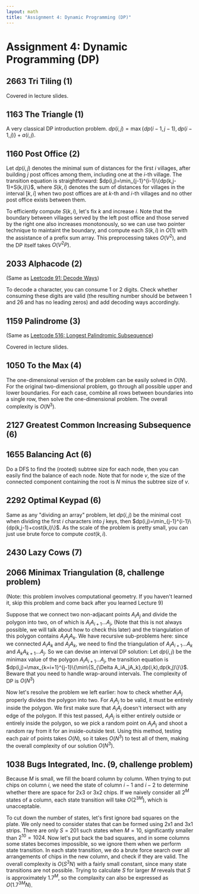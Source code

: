 ```yaml
---
layout: math
title: "Assignment 4: Dynamic Programming (DP)"
---
```


# Assignment 4: Dynamic Programming (DP)

## 2663 Tri Tiling (1) 

Covered in lecture slides.

## 1163 The Triangle (1) 

A very classical DP introduction problem. $dp(i,j)=\max\{dp(i-1,j-1),dp(i-1,j)\}+a(i,j)$.

## 1160 Post Office (2) 

Let $dp(i,j)$ denotes the minimal sum of distances for the first $i$ villages, after building $j$ post offices among them, including one at the $i$-th village. The transition equation is straightforward: $dp(i,j)=\min_{j-1}^{i-1}\{dp(k,j-1)+S(k,i)\}$, where $S(k,i)$ denotes the sum of distances for villages in the interval $[k,i]$ when two post offices are at $k$-th and $i$-th villages and no other post office exists between them.

To efficiently compute $S(k,i)$, let's fix $k$ and increase $i$. Note that the boundary between villages served by the left post office and those served by the right one also increases monotonously, so we can use two pointer technique to maintaint the boundary, and compute each $S(k,i)$ in $O(1)$ with the assistance of a prefix sum array. This preprocessing takes $O(V^2)$, and the DP itself takes $O(V^2P)$.

## 2033 Alphacode (2)

(Same as [Leetcode 91: Decode Ways](https://leetcode.com/problems/decode-ways/))

To decode a character, you can consume 1 or 2 digits. Check whether consuming these digits are valid (the resulting number should be between 1 and 26 and has no leading zeros) and add decoding ways accordingly.

## 1159 Palindrome (3) 

(Same as [Leetcode 516: Longest Palindromic Subsequence](https://leetcode.com/problems/longest-palindromic-subsequence/))

Covered in lecture slides.

## 1050 To the Max (4) 

The one-dimensional version of the problem can be easily solved in $O(N)$. For the original two-dimensional problem, go through all possible upper and lower boundaries. For each case, combine all rows between boundaries into a single row, then solve the one-dimensional problem. The overall complexity is $O(N^3)$.

## 2127 Greatest Common Increasing Subsequence (6) 

## 1655 Balancing Act (6) 

Do a DFS to find the (rooted) subtree size for each node, then you can easily find the balance of each node. Note that for node $v$, the size of the connected component containing the root is $N$ minus the subtree size of $v$.

## 2292 Optimal Keypad (6) 

Same as any "dividing an array" problem, let $dp(i,j)$ be the minimal cost when dividing the first $i$ characters into $j$ keys, then $dp(i,j)=\min_{j-1}^{i-1}\{dp(k,j-1)+cost(k,i)\}$. As the scale of the problem is pretty small, you can just use brute force to compute $cost(k,i)$.

## 2430 Lazy Cows (7) 

## 2066 Minimax Triangulation (8, challenge problem)

(Note: this problem involves computational geometry. If you haven't learned it, skip this problem and come back after you learned Lecture 9)

Suppose that we connect two non-adjacant points $A_iA_j$ and divide the polygon into two, on of which is $A_iA_{i+1}\dots A_j$, (Note that this is not always possible, we will talk about how to check this later) and the triangulation of this polygon contains $A_iA_jA_k$. We have recursive sub-problems here: since we connected $A_iA_k$ and $A_jA_k$, we need to find the triangulation of $A_iA_{i+1}\dots A_k$ and $A_kA_{k+1}\dots A_j$. So we can devise an interval DP solution: Let $dp(i,j)$ be the minimax value of the polygon $A_iA_{i+1}\dots A_j$, the transition equation is $dp(i,j)=\max_{k=i+1}^{j-1}\{\min\{S_{\Delta A_iA_jA_k},dp(i,k),dp(k,j)\}\}$. Beware that you need to handle wrap-around intervals. The complexity of DP is $O(N^3)$

Now let's resolve the problem we left earlier: how to check whether $A_iA_j$ properly divides the polygon into two. For $A_iA_j$ to be valid, it must be entirely inside the polygon. We first make sure that $A_iA_j$ doesn't intersect with any edge of the polygon. If this test passed, $A_iA_j$ is either entirely outside or entirely inside the polygon, so we pick a random point on $A_iA_j$ and shoot a random ray from it for an inside-outside test. Using this method, testing each pair of points takes $O(N)$, so it takes $O(N^3)$ to test all of them, making the overall complexity of our solution $O(N^3)$.

## 1038 Bugs Integrated, Inc. (9, challenge problem)

Because $M$ is small, we fill the board column by column. When trying to put chips on column $i$, we need the state of column $i-1$ and $i-2$ to determine whether there are space for 2x3 or 3x2 chips. If we naively consider all $2^M$ states of a column, each state transition will take $O(2^{3M})$, which is unacceptable.

To cut down the number of states, let's first ignore bad squares on the plate. We only need to consider states that can be formed using 2x1 and 3x1 strips. There are only $S=201$ such states when $M=10$, significantly smaller than $2^{10}=1024$. Now let's put back the bad squares, and in some columns some states becomes impossible, so we ignore them when we perform state transition. In each state transition, we do a brute force search over all arrangements of chips in the new column, and check if they are valid. The overall complexity is $O(S^3N)$ with a fairly small constant, since many state transitions are not possible. Trying to calculate $S$ for larger $M$ reveals that $S$ is approximately $1.7^M$, so the complaxity can also be expressed as $O(1.7^{3M}N)$.